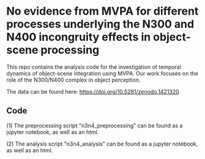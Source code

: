 # No evidence from MVPA for different processes underlying the N300 and N400 incongruity effects in object-scene processing

This repo contains the analysis code for the investigation of temporal dynamics of object-scene integration using MVPA. Our work focuses on the role of the N300/N400 complex in object perception.

The data can be found here: https://doi.org/10.5281/zenodo.1421320

## Code

(1) The preprocessing script "n3n4_preprocessing" can be found as a jupyter notebook, as well as an html.

(2) The analysis script "n3n4_analysis" can be found as a jupyter notebook, as well as an html.
